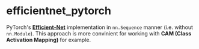 # efficientnet_pytorch
PyTorch's [__Efficient-Net__](https://arxiv.org/abs/1905.11946) implementation in `nn.Sequence` manner (i.e. without `nn.Module`). This approach is more convinient for working with __CAM (Class Activation Mapping)__ for example.
